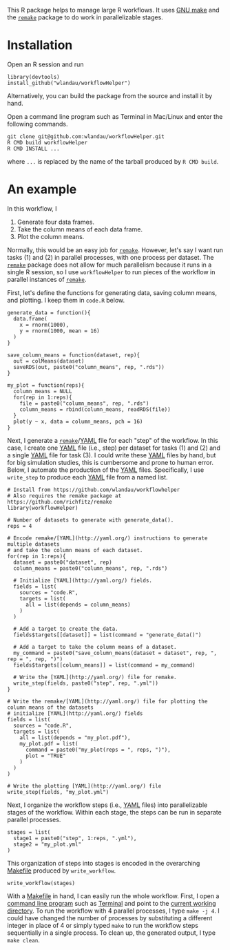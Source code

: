 This R package helps to manage large R workflows. It uses [GNU make](https://www.gnu.org/software/make/) and the [`remake`](https://github.com/richfitz/remake) package to do work in parallelizable stages.

# Installation

Open an R session and run 

```
library(devtools)
install_github("wlandau/workflowHelper")
```

Alternatively, you can build the package from the source and install it by hand.

Open a command line program such as Terminal in Mac/Linux and enter the following commands.

```
git clone git@github.com:wlandau/workflowHelper.git
R CMD build workflowHelper
R CMD INSTALL ...
```

where `...` is replaced by the name of the tarball produced by `R CMD build`. 

# An example

In this workflow, I

1. Generate four data frames.
2. Take the column means of each data frame.
3. Plot the column means.

Normally, this would be an easy job for [`remake`](https://github.com/richfitz/remake). However, let's say I want run tasks (1) and (2) in parallel processes, with one process per dataset. The [`remake`](https://github.com/richfitz/remake) package does not allow for much parallelism because it runs in a single R session, so I use `workflowHelper` to run pieces of the workflow in parallel instances of [`remake`](https://github.com/richfitz/remake).

First, let's define the functions for generating data, saving column means, and plotting. I keep them in `code.R` below.

```
generate_data = function(){
  data.frame(
    x = rnorm(1000), 
    y = rnorm(1000, mean = 16)
  )
}

save_column_means = function(dataset, rep){
  out = colMeans(dataset)
  saveRDS(out, paste0("column_means", rep, ".rds"))
}

my_plot = function(reps){
  column_means = NULL
  for(rep in 1:reps){
    file = paste0("column_means", rep, ".rds")
    column_means = rbind(column_means, readRDS(file))
  }
  plot(y ~ x, data = column_means, pch = 16)
}
```

Next, I generate a [`remake`](https://github.com/richfitz/remake)/[YAML](http://yaml.org/) file for each "step" of the workflow. In this case, I create one [YAML](http://yaml.org/) file (i.e., step) per dataset for tasks (1) and (2) and a single [YAML](http://yaml.org/) file for task (3). I could write these [YAML](http://yaml.org/) files by hand, but for big simulation studies, this is cumbersome and prone to human error. Below, I automate the production of the [YAML](http://yaml.org/) files. Specifically, I use `write_step` to produce each [YAML](http://yaml.org/) file from a named list.

```
# Install from https://github.com/wlandau/workflowhelper
# Also requires the remake package at https://github.com/richfitz/remake
library(workflowHelper) 

# Number of datasets to generate with generate_data().
reps = 4

# Encode remake/[YAML](http://yaml.org/) instructions to generate multiple datasets
# and take the column means of each dataset.
for(rep in 1:reps){ 
  dataset = paste0("dataset", rep)  
  column_means = paste0("column_means", rep, ".rds") 

  # Initialize [YAML](http://yaml.org/) fields.
  fields = list(
    sources = "code.R",
    targets = list(
      all = list(depends = column_means)
    )
  )

  # Add a target to create the data.
  fields$targets[[dataset]] = list(command = "generate_data()")

  # Add a target to take the column means of a dataset.
  my_command = paste0("save_column_means(dataset = dataset", rep, ", rep = ", rep, ")")
  fields$targets[[column_means]] = list(command = my_command)

  # Write the [YAML](http://yaml.org/) file for remake.
  write_step(fields, paste0("step", rep, ".yml"))
}

# Write the remake/[YAML](http://yaml.org/) file for plotting the column means of the datasets
# initialize [YAML](http://yaml.org/) fields
fields = list(
  sources = "code.R",
  targets = list(
    all = list(depends = "my_plot.pdf"),
    my_plot.pdf = list(
      command = paste0("my_plot(reps = ", reps, ")"),
      plot = "TRUE"
    )
  )
)

# Write the plotting [YAML](http://yaml.org/) file
write_step(fields, "my_plot.yml")
```

Next, I organize the workflow steps (i.e., [YAML](http://yaml.org/) files) into parallelizable stages of the workflow. Within each stage, the steps can be run in separate parallel processes.

```
stages = list(
  stage1 = paste0("step", 1:reps, ".yml"),
  stage2 = "my_plot.yml"
)
```

This organization of steps into stages is encoded in the overarching [Makefile](https://www.gnu.org/software/make/) produced by `write_workflow`.

```
write_workflow(stages)
```

With a [Makefile](https://www.gnu.org/software/make/) in hand, I can easily run the whole workflow. First, I open a [command line program](http://linuxcommand.org/) such as [Terminal](https://en.wikipedia.org/wiki/Terminal_%28OS_X%29) and point to the [current working directory](http://www.linfo.org/cd.html). To run the workflow with 4 parallel processes, I type `make -j 4`. I could have changed the number of processes by substituting a different integer in place of 4 or simply typed `make` to run the workflow steps sequentially in a single process. To clean up, the generated output, I type `make clean`.
